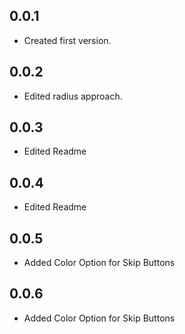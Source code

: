 ## 0.0.1

* Created first version.

## 0.0.2

* Edited radius approach.

## 0.0.3

* Edited Readme

## 0.0.4

* Edited Readme

## 0.0.5

* Added Color Option for Skip Buttons

## 0.0.6

* Added Color Option for Skip Buttons